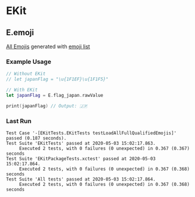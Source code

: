 # EKit

## E.emoji

[All Emojis](emojis.md) generated with [emoji list](https://unicode.org/Public/emoji/12.0/emoji-test.txt)

### Example Usage

```swift
// Without EKit
// let japanFlag = "\u{1F1EF}\u{1F1F5}"

// With EKit
let japanFlag = E.flag_japan.rawValue

print(japanFlag) // Output: 🇯🇵
```

### Last Run
```
Test Case '-[EKitTests.EKitTests testLoadAllFullQualifiedEmojis]' passed (0.187 seconds).
Test Suite 'EKitTests' passed at 2020-05-03 15:02:17.863.
	 Executed 2 tests, with 0 failures (0 unexpected) in 0.367 (0.367) seconds
Test Suite 'EKitPackageTests.xctest' passed at 2020-05-03 15:02:17.864.
	 Executed 2 tests, with 0 failures (0 unexpected) in 0.367 (0.368) seconds
Test Suite 'All tests' passed at 2020-05-03 15:02:17.864.
	 Executed 2 tests, with 0 failures (0 unexpected) in 0.367 (0.368) seconds
```
